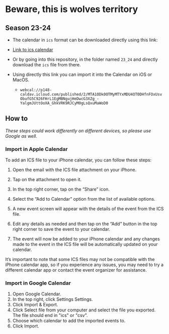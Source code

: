 # Beware, this is wolves territory


## Season 23-24
* The calendar in `ics` format can be downloaded directly using this link: 
* [Link to ics calendar](p148-caldav.icloud.com/published/2/MTA1ODk0OTMyMTYxMDU4OT0DHfnFOxUsvObufG5C926FHrL1EgMBNgujHeDwcG3XZg_-YalgmJUttOoXA_GhkVRK9RJCyM0gLsQxuMaWoD0)

* Or by going into this repository, in the folder named `23_24` and directly download the `ics` file from there.

* Using directly this link you can import it into the Calendar on iOS or MacOS.
  * `webcal://p148-caldav.icloud.com/published/2/MTA1ODk0OTMyMTYxMDU4OT0DHfnFOxUsvObufG5C926FHrL1EgMBNgujHeDwcG3XZg_-YalgmJUttOoXA_GhkVRK9RJCyM0gLsQxuMaWoD0`

## How to

*These steps could work differently on different devices, so please use Google as well.*
### Import in Apple Calendar
To add an ICS file to your iPhone calendar, you can follow these steps:

1. Open the email with the ICS file attachment on your iPhone.

2. Tap on the attachment to open it.

3. In the top right corner, tap on the “Share” icon.

4. Select the “Add to Calendar” option from the list of available options.

5. A new event screen will appear with the details of the event from the ICS file.

6. Edit any details as needed and then tap on the “Add” button in the top right corner to save the event to your calendar.

7. The event will now be added to your iPhone calendar and any changes made to the event in the ICS file will be automatically updated on your calendar.

It’s important to note that some ICS files may not be compatible with the iPhone calendar app, so if you experience any issues, you may need to try a different calendar app or contact the event organizer for assistance.

### Import in Google Calendar
1. Open Google Calendar.
2. In the top right, click Settings Settings.
3. Click Import & Export.
4. Click Select file from your computer and select the file you exported. The file should end in "ics" or "csv".
5. Choose which calendar to add the imported events to. 
6. Click Import.